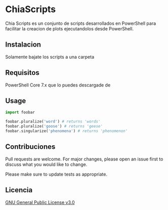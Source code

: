 # ChiaScripts

Chia Scripts es un conjunto de scripts desarrollados en PowerShell para facilitar la creacion de plots ejecutandolos desde PowerShell.

## Instalacion

  Solamente bajate los scripts a una carpeta 

## Requisitos
  
  PowerShell Core 7.x que lo puedes descargade de 


## Usage

```python
import foobar

foobar.pluralize('word') # returns 'words'
foobar.pluralize('goose') # returns 'geese'
foobar.singularize('phenomena') # returns 'phenomenon'
```

## Contribuciones
Pull requests are welcome. For major changes, please open an issue first to discuss what you would like to change.

Please make sure to update tests as appropriate.

## Licencia
[GNU General Public License v3.0](https://choosealicense.com/licenses/gpl-3.0/)
